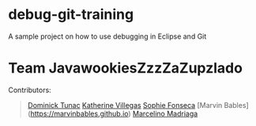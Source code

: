 # debug-git-training
A sample project on how to use debugging in Eclipse and Git


# Team JavawookiesZzzZaZupzlado

Contributors:

>[Dominick Tunac](https://nicktunac.github.io)
>[Katherine Villegas](https://kathvillegas.github.io)
>[Sophie Fonseca](https://sophiefonseca.github.io)
>[Marvin Bables] (https://marvinbables.github.io)
>[Marcelino Madriaga](https://morsemars.github.io)
